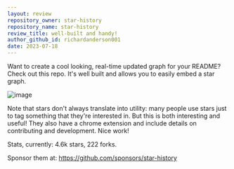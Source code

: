 ```yaml
---
layout: review
repository_owner: star-history
repository_name: star-history
review_title: well-built and handy!
author_github_id: richardanderson001
date: 2023-07-18
---
```

Want to create a cool looking, real-time updated graph for your README?  Check out this repo.  It's well built and allows you to easily embed a star graph.  

![image](https://github.com/repo-reviews/repo-reviews.github.io/assets/136455818/54444405-4a35-424e-bba5-89c69c54e2fe)

Note that stars don't always translate into utility: many people use stars just to tag something that they're interested in.  But this is both interesting and useful!  They also have a chrome extension and include details on contributing and development.  Nice work!

Stats, currently: 4.6k stars, 222 forks.

Sponsor them at: https://github.com/sponsors/star-history

